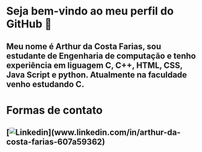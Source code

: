 # Seja bem-vindo ao meu perfil do GitHub 👋
## Meu nome é Arthur da Costa Farias, sou estudante de Engenharia de computação e tenho experiência em liguagem C, C++, HTML, CSS, Java Script e python. Atualmente na faculdade venho estudando C.

# Formas de contato
## [![Linkedin]([https://img.shields.io/badge/-LinkedIn-blue?style=flat-square&logo=Linkedin&logoColor=white&link=YOUR_LINKEDIN_URL](https://img.shields.io/badge/-LinkedIn-blue?style=flat-square&logo=Linkedin&logoColor=white&link=www.linkedin.com/in/arthur-da-costa-farias-607a59362))](www.linkedin.com/in/arthur-da-costa-farias-607a59362)

<!--
**ArthurCoFa/ArthurCoFa** is a ✨ _special_ ✨ repository because its `README.md` (this file) appears on your GitHub profile.

Here are some ideas to get you started:

- 🔭 I’m currently working on ...
- 🌱 I’m currently learning ...
- 👯 I’m looking to collaborate on ...
- 🤔 I’m looking for help with ...
- 💬 Ask me about ...
- 📫 How to reach me: ...
- 😄 Pronouns: ...
- ⚡ Fun fact: ...
-->
